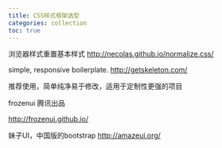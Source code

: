 ```yaml
---
title: CSS样式框架选型
categories: collection
toc: true
---
```


浏览器样式重置基本样式
http://necolas.github.io/normalize.css/

simple, responsive boilerplate.
http://getskeleton.com/

推荐使用，简单纯净易于修改，适用于定制性更强的项目

frozenui 腾讯出品

http://frozenui.github.io/

妹子UI，中国版的bootstrap
http://amazeui.org/
